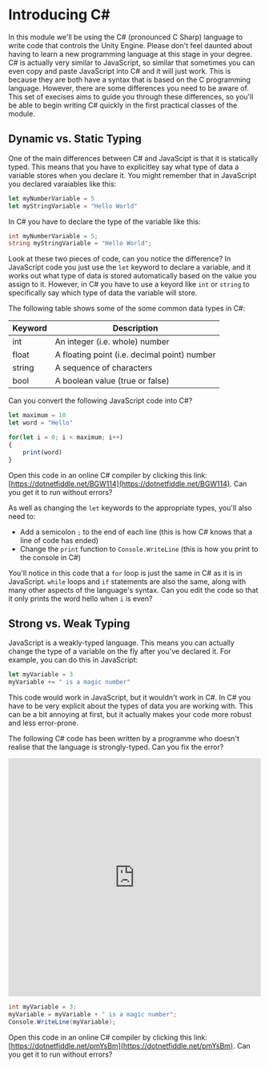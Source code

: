 # Introducing C#

In this module we'll be using the C# (pronounced C Sharp) language to write code that controls the Unity Engine. Please don't feel daunted about having to learn a new programming language at this stage in your degree. C# is actually very similar to JavaScript, so similar that sometimes you can even copy and paste JavaScript into C# and it will just work. This is because they are both have a syntax that is based on the C programming language. 
However, there are some differences you need to be aware of. This set of execises aims to guide you through these differences, so you'll be able to begin writing C# quickly in the first practical classes of the module.

## Dynamic vs. Static Typing

One of the main differences between C# and JavaScipt is that it is statically typed. This means that you have to explicitley say what type of data a variable stores when you declare it. You might remember that in JavaScript you declared varaiables like this:

```javascript
let myNumberVariable = 5
let myStringVariable = "Hello World"
```

In C# you have to declare the type of the variable like this:

```csharp
int myNumberVariable = 5;
string myStringVariable = "Hello World";
```

Look at these two pieces of code, can you notice the difference? In JavaScript code you just use the `let` keyword to declare a variable, and it works out what type of data is stored automatically based on the value you assign to it. However, in C# you have to use a keyord like `int` or `string` to specifically say which type of data the variable will store.

The following table shows some of the some common data types in C#:

| Keyword | Description                                  |
|---------|----------------------------------------------|
| int     | An integer (i.e. whole) number               |
| float   | A floating point (i.e. decimal point) number |
| string  | A sequence of characters                     |
| bool    | A boolean value (true or false)              |

Can you convert the following JavaScript code into C#?

```javascript
let maximum = 10
let word = "Hello"

for(let i = 0; i < maximum; i++) 
{
    print(word)
}
```

Open this code in an online C# compiler by clicking this link: [https://dotnetfiddle.net/BGW114](https://dotnetfiddle.net/BGW114). Can you get it to run without errors? 

As well as changing the `let` keywords to the appropriate types, you'll also need to:
- Add a semicolon `;` to the end of each line (this is how C# knows that a line of code has ended)
- Change the `print` function to `Console.WriteLine` (this is how you print to the console in C#)

You'll notice in this code that a `for` loop is just the same in C# as it is in JavaScript. `while` loops and `if` statements are also the same, along with many other aspects of the language's syntax. Can you edit the code so that it only prints the word hello when `i` is even?

## Strong vs. Weak Typing

JavaScript is a weakly-typed language. This means you can actually change the type of a variable on the fly after you've declared it. For example, you can do this in JavaScript:

```javascript
let myVariable = 3
myVariable += " is a magic number"
```

This code would work in JavaScript, but it wouldn't work in C#. In C# you have to be very explicit about the types of data you are working with. This can be a bit annoying at first, but it actually makes your code more robust and less error-prone.

The following C# code has been written by a programme who doesn't realise that the language is strongly-typed. Can you fix the error?

<iframe width="100%" height="475" src="https://dotnetfiddle.net/Widget/uspBno" frameborder="0"></iframe>

```csharp
int myVariable = 3;
myVariable = myVariable + " is a magic number";
Console.WriteLine(myVariable);
```

Open this code in an online C# compiler by clicking this link: [https://dotnetfiddle.net/pmYsBm](https://dotnetfiddle.net/pmYsBm). Can you get it to run without errors?




